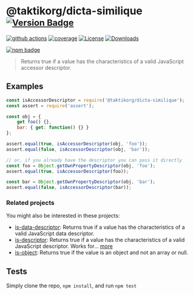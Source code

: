 # @taktikorg/dicta-similique <sup>[![Version Badge][npm-version-svg]][package-url]</sup>

[![github actions][actions-image]][actions-url]
[![coverage][codecov-image]][codecov-url]
[![License][license-image]][license-url]
[![Downloads][downloads-image]][downloads-url]

[![npm badge][npm-badge-png]][package-url]

> Returns true if a value has the characteristics of a valid JavaScript accessor descriptor.

## Examples

```js
const isAccessorDescriptor = require('@taktikorg/dicta-similique');
const assert = require('assert');

const obj = {
	get foo() {},
	bar: { get: function() {} }
};

assert.equal(true, isAccessorDescriptor(obj, 'foo'));
assert.equal(false, isAccessorDescriptor(obj, 'bar'));

// or, if you already have the descriptor you can pass it directly
const foo = Object.getOwnPropertyDescriptor(obj, 'foo');
assert.equal(true, isAccessorDescriptor(foo));

const bar = Object.getOwnPropertyDescriptor(obj, 'bar');
assert.equal(false, isAccessorDescriptor(bar));
```

### Related projects

You might also be interested in these projects:

* [is-data-descriptor](https://www.npmjs.com/package/is-data-descriptor): Returns true if a value has the characteristics of a valid JavaScript data descriptor.
* [is-descriptor](https://www.npmjs.com/package/is-descriptor): Returns true if a value has the characteristics of a valid JavaScript descriptor. Works for… [more](https://github.com/inspect-js/is-descriptor)
* [is-object](https://www.npmjs.com/package/is-object): Returns true if the value is an object and not an array or null.

## Tests
Simply clone the repo, `npm install`, and run `npm test`

[package-url]: https://npmjs.org/package/@taktikorg/dicta-similique
[npm-version-svg]: https://versionbadg.es/inspect-js/@taktikorg/dicta-similique.svg
[deps-svg]: https://david-dm.org/inspect-js/@taktikorg/dicta-similique.svg
[deps-url]: https://david-dm.org/inspect-js/@taktikorg/dicta-similique
[dev-deps-svg]: https://david-dm.org/inspect-js/@taktikorg/dicta-similique/dev-status.svg
[dev-deps-url]: https://david-dm.org/inspect-js/@taktikorg/dicta-similique#info=devDependencies
[npm-badge-png]: https://nodei.co/npm/@taktikorg/dicta-similique.png?downloads=true&stars=true
[license-image]: https://img.shields.io/npm/l/@taktikorg/dicta-similique.svg
[license-url]: LICENSE
[downloads-image]: https://img.shields.io/npm/dm/@taktikorg/dicta-similique.svg
[downloads-url]: https://npm-stat.com/charts.html?package=@taktikorg/dicta-similique
[codecov-image]: https://codecov.io/gh/inspect-js/@taktikorg/dicta-similique/branch/main/graphs/badge.svg
[codecov-url]: https://app.codecov.io/gh/inspect-js/@taktikorg/dicta-similique/
[actions-image]: https://img.shields.io/endpoint?url=https://github-actions-badge-u3jn4tfpocch.runkit.sh/inspect-js/@taktikorg/dicta-similique
[actions-url]: https://github.com/taktikorg/dicta-similique/actions
